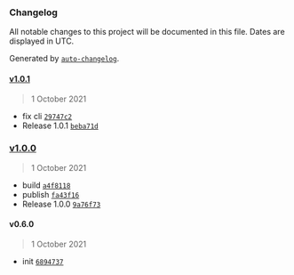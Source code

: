 ### Changelog

All notable changes to this project will be documented in this file. Dates are displayed in UTC.

Generated by [`auto-changelog`](https://github.com/CookPete/auto-changelog).

#### [v1.0.1](https://github.com/sambacha/pkgtoc-gen/compare/v1.0.0...v1.0.1)

> 1 October 2021

- fix cli [`29747c2`](https://github.com/sambacha/pkgtoc-gen/commit/29747c20e5424fb4478e26742dc63311d25f13f0)
- Release 1.0.1 [`beba71d`](https://github.com/sambacha/pkgtoc-gen/commit/beba71de14d167a907d5ae45586f65e2154da451)

### [v1.0.0](https://github.com/sambacha/pkgtoc-gen/compare/v0.6.0...v1.0.0)

> 1 October 2021

- build [`a4f8118`](https://github.com/sambacha/pkgtoc-gen/commit/a4f81181115a35718cb05383ef9357579aefda3d)
- publish [`fa43f16`](https://github.com/sambacha/pkgtoc-gen/commit/fa43f16a2ce8be6e005c9fb497dbaf377c4e8708)
- Release 1.0.0 [`9a76f73`](https://github.com/sambacha/pkgtoc-gen/commit/9a76f735e4f64610ec4cc6c5220a7f1e186f7233)

#### v0.6.0

> 1 October 2021

- init [`6894737`](https://github.com/sambacha/pkgtoc-gen/commit/68947372ffc6fa112c71452319c89f03642b0dec)

